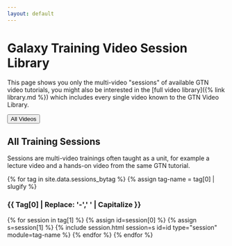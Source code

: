 ```yaml
---
layout: default
---
```


# Galaxy Training Video Session Library

This page shows you only the multi-video "sessions" of available GTN video tutorials, you might also be interested in the [full video library]({% link library.md %}) which includes every single video known to the GTN Video Library.

<a href="library"><button type="button" class="btn btn-warning">All Videos</button></a>

## All Training Sessions

Sessions are multi-video trainings often taught as a unit, for example a lecture video and a hands-on video from the same GTN tutorial.

<div class="accordion" id="accordionsessions">
{% for tag in site.data.sessions_bytag %}
  {% assign tag-name = tag[0] | slugify %}
  <h3 style="text-transform:capitalize;" id="{{ tag-name }}">{{ tag[0] | replace: '-',' ' | capitalize }}</h3>
  {% for session in tag[1] %}
  {% assign id=session[0] %}
  {% assign s=session[1] %}
  {% include session.html session=s id=id type="session" module=tag-name %}
  {% endfor %}
{% endfor %}
</div>
